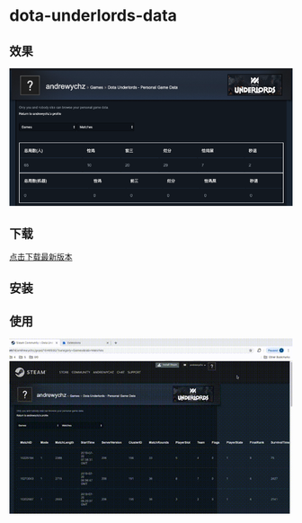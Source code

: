 # dota-underlords-data

## 效果

![](https://github.com/andrewychz/dota-underlords-data/blob/master/screenshot/%E4%BD%BF%E7%94%A8%E6%95%88%E6%9E%9C.png)

## 下载

[点击下载最新版本](https://github.com/andrewychz/dota-underlords-data/releases/download/v1.0/dota-underlords-data.crx)

## 安装



## 使用

![](https://github.com/andrewychz/dota-underlords-data/blob/master/screenshot/%E4%BD%BF%E7%94%A8%E6%95%88%E6%9E%9C.gif)
